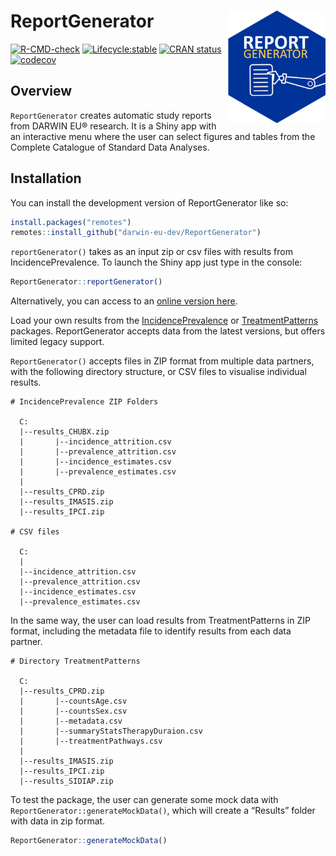 
<!-- README.md is generated from README.Rmd. Please edit that file -->

# ReportGenerator <img src="man/figures/logo.png" align="right" height="180" />

<!-- badges: start -->
[![R-CMD-check](https://github.com/darwin-eu/ReportGenerator/actions/workflows/R-CMD-check.yaml/badge.svg)](https://github.com/darwin-eu/ReportGenerator/actions/workflows/R-CMD-check.yaml)
[![Lifecycle:stable](https://img.shields.io/badge/lifecycle-experimental-orange.svg)](https://lifecycle.r-lib.org/articles/stages.html#experimental)
[![CRAN status](https://www.r-pkg.org/badges/version/ReportGenerator)](https://CRAN.R-project.org/package=ReportGenerator)
[![codecov](https://codecov.io/gh/darwin-eu/ReportGenerator/branch/main/graph/badge.svg)](https://codecov.io/gh/darwin-eu/ReportGenerator)
<!-- badges: end -->

## Overview

`ReportGenerator` creates automatic study reports from DARWIN EU®
research. It is a Shiny app with an interactive menu where the user can
select figures and tables from the Complete Catalogue of Standard Data
Analyses.

## Installation

You can install the development version of ReportGenerator like so:

``` r
install.packages("remotes")
remotes::install_github("darwin-eu-dev/ReportGenerator")
```

`reportGenerator()` takes as an input zip or csv files with results from
IncidencePrevalence. To launch the Shiny app just type in the console:

``` r
ReportGenerator::reportGenerator()
```

Alternatively, you can access to an [online version
here](https://data-dev.darwin-eu.org/content/46c367cd-6e29-4382-9d7d-aff8caaa582a/).

Load your own results from the
[IncidencePrevalence](https://darwin-eu.github.io/IncidencePrevalence/)
or
[TreatmentPatterns](https://darwin-eu-dev.github.io/TreatmentPatterns/)
packages. ReportGenerator accepts data from the latest versions, but
offers limited legacy support.

`ReportGenerator()` accepts files in ZIP format from multiple data
partners, with the following directory structure, or CSV files to
visualise individual results.

    # IncidencePrevalence ZIP Folders

      C:
      |--results_CHUBX.zip
      |       |--incidence_attrition.csv
      |       |--prevalence_attrition.csv
      |       |--incidence_estimates.csv
      |       |--prevalence_estimates.csv
      |
      |--results_CPRD.zip
      |--results_IMASIS.zip
      |--results_IPCI.zip

    # CSV files

      C:
      |
      |--incidence_attrition.csv
      |--prevalence_attrition.csv
      |--incidence_estimates.csv
      |--prevalence_estimates.csv

In the same way, the user can load results from TreatmentPatterns in ZIP
format, including the metadata file to identify results from each data
partner.

    # Directory TreatmentPatterns

      C:
      |--results_CPRD.zip
      |       |--countsAge.csv
      |       |--countsSex.csv
      |       |--metadata.csv
      |       |--summaryStatsTherapyDuraion.csv
      |       |--treatmentPathways.csv
      |
      |--results_IMASIS.zip
      |--results_IPCI.zip
      |--results_SIDIAP.zip

To test the package, the user can generate some mock data with
`ReportGenerator::generateMockData()`, which will create a “Results”
folder with data in zip format.

``` r
ReportGenerator::generateMockData()
```
